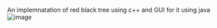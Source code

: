 An implemnatation of red black tree using c++ and GUI for it using java 
![image](https://user-images.githubusercontent.com/57330162/103756944-b9b4c080-5018-11eb-88d5-9e4b641005fa.png)

